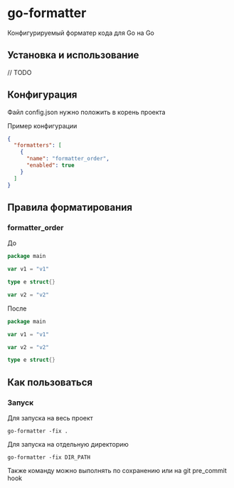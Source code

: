 ﻿# go-formatter

Конфигурируемый форматер кода для Go на Go

## Установка и использование

// TODO

## Конфигурация

Файл config.json нужно положить в корень проекта

Пример конфигурации

```json
{
  "formatters": [
    {
      "name": "formatter_order",
      "enabled": true
    }
  ]
}
```

## Правила форматирования

### formatter_order

До

```go
package main

var v1 = "v1"

type e struct{}

var v2 = "v2"
```

После

```go
package main

var v1 = "v1"

var v2 = "v2"

type e struct{}
```

## Как пользоваться

### Запуск

Для запуска на весь проект

```shell
go-formatter -fix .
```

Для запуска на отдельную директорию

```shell
go-formatter -fix DIR_PATH
```

Также команду можно выполнять по сохранению или на git pre_commit hook
